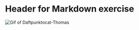# Header for Markdown exercise

![Gif of Daftpunktocat-Thomas](https://octodex.github.com/images/daftpunktocat-thomas.gif)
